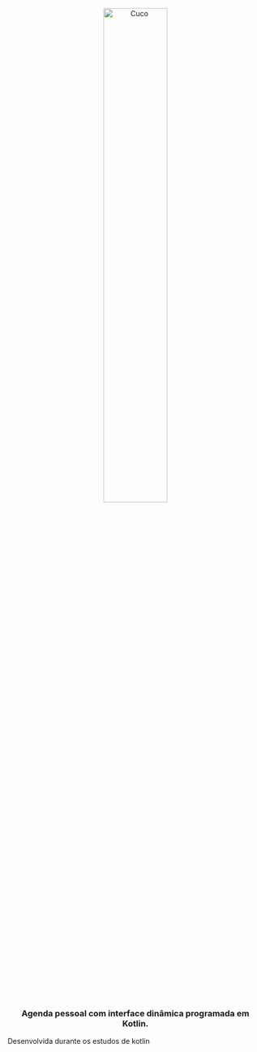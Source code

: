 
<p align="center">
  
<img src="https://user-images.githubusercontent.com/58194653/153776736-37ab500d-86e6-4036-a9ff-afd1bc9f5c71.png" alt="Cuco" width="50%"/>

</p>
<h3 align="center"> Agenda pessoal com interface dinâmica programada em Kotlin.</h3>

Desenvolvida durante os estudos de kotlin 
